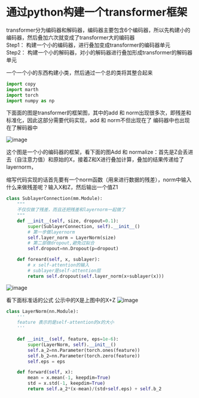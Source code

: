 # 通过python构建一个transformer框架        

transformer分为编码器和解码器，编码器主要包含6个编码器，所以先构建小的编码器，然后叠加六次就变成了transformer大的编码器    
Step1： 构建一个小的编码器，进行叠加变成transformer的编码器单元    
Step2： 构建一个小的解码器，对小的解码器进行叠加形成transformer的解码器单元     

一个一个小的东西构建小类，然后通过一个总的类将其整合起来        

```python
import copy 
import marth 
import torch 
import numpy as np
```

下面面的图是transformer的框架图，其中的add 和 norm出现很多次，即残差和标准化，因此这部分需要代码实现，add 和 norm不但出现在了
编码器中也出现在了解码器中    

![image](https://github.com/RiversDong/DeepLearning/assets/45725241/e34c50fc-0652-48ce-8d44-268e5edc1fde)     


这个图是一个小的编码器的框架，看下面的图Add 和 normalize：首先是Z会丢进去（自注意力值）和原始的X，接着Z和X进行叠加计算，叠加的结果传递给了layernorm，

缩写代码实现的话首先要有一个norm函数（用来进行数据的残差），norm中输入什么来做残差呢？输入X和Z，然后输出一个值Z1

```python
class SublayerConnection(mm.Module):
    """
    不仅仅做了残差，而且还把残差和layernorm一起做了
    """
    def __init__(self, size, dropout=0.1):
        super(SublayerConnection, self).__init__()
        # 第一步做layernorm
        self.layer_norm = LayerNorm(size)
        # 第二部做dropout,避免过拟合
        self.dropout=nn.Dropout(p=dropout)

    def foreard(self, x, sublayer):
        # x self-attention的输入
        # sublayer是self-attention层
        return self.dropout(self.layer_norm(x+sublayer(x)))
```
  
![image](https://github.com/RiversDong/DeepLearning/assets/45725241/48cc1fa9-481e-4dec-8af7-f81ed4b858f8)


看下面标准话的公式 公示中的X是上图中的X+Z
![image](https://github.com/RiversDong/DeepLearning/assets/45725241/c8743701-ad92-4fc9-b99b-fd300820afbf)

```python
class LayerNorm(nn.Module):
    '''
    feature 表示的是self-attention的x的大小
    '''
    
    def __init__(self, feature, eps=1e-6):
        super(LayerNorm, self).__init__()
        self.a_2=nn.Parameter(torch.ones(feature))
        self.b_2=nn.Parameter(torch.zero(feature))
        self.eps = eps

    def forward(self, x):
        mean = x.mean(-1, keepdim=True)
        std = x.std(-1, keepdim=True)
        return self.a_2*(x-mean)/(std+self.eps) + self.b_2
```










